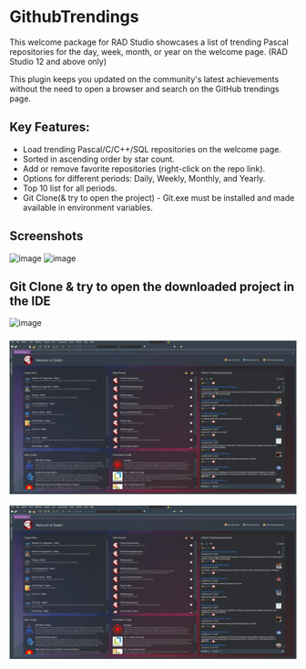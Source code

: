 # GithubTrendings
This welcome package for RAD Studio showcases a list of trending Pascal repositories for the day, week, month, or year on the welcome page. (RAD Studio 12 and above only)

This plugin keeps you updated on the community's latest achievements without the need to open a browser and search on the GitHub trendings page.

## Key Features:
- Load trending Pascal/C/C++/SQL repositories on the welcome page.
- Sorted in ascending order by star count.
- Add or remove favorite repositories (right-click on the repo link).
- Options for different periods: Daily, Weekly, Monthly, and Yearly.
- Top 10 list for all periods.
- Git Clone(& try to open the project) - Git.exe must be installed and made available in environment variables.
 
## Screenshots

![image](https://github.com/user-attachments/assets/9c4955e0-7e0d-428d-a6a0-c0aa7f40a3c7)
![image](https://github.com/user-attachments/assets/cb564d3e-45db-4e3b-81d9-592ead1a40e7)


## Git Clone & try to open the downloaded project in the IDE
![image](https://github.com/user-attachments/assets/ed73f2b0-0c27-43d9-b172-96b3f93484c9)

### ![Demo Video](https://github.com/AliDehbansiahkarbon/GithubTrendings/blob/master/Resources/CloneDemo.gif)

![](https://github.com/AliDehbansiahkarbon/GithubTrendings/blob/master/Resources/CloneDemo.gif)









